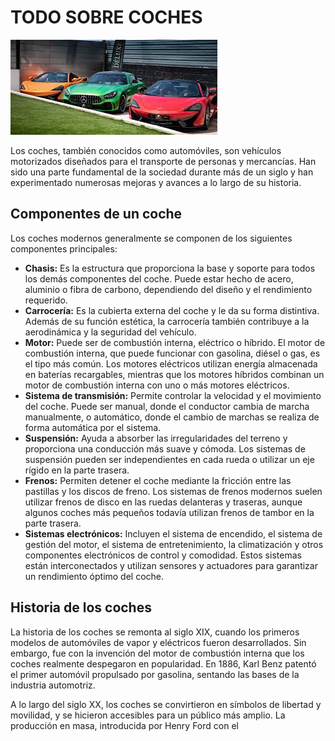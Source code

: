 # TODO SOBRE COCHES

![COCHE](IMG/images.jpeg)

Los coches, también conocidos como automóviles, son vehículos motorizados diseñados para el transporte de personas y mercancías. Han sido una parte fundamental de la sociedad durante más de un siglo y han experimentado numerosas mejoras y avances a lo largo de su historia.

## Componentes de un coche

Los coches modernos generalmente se componen de los siguientes componentes principales:

- **Chasis:** Es la estructura que proporciona la base y soporte para todos los demás componentes del coche. Puede estar hecho de acero, aluminio o fibra de carbono, dependiendo del diseño y el rendimiento requerido.
- **Carrocería:** Es la cubierta externa del coche y le da su forma distintiva. Además de su función estética, la carrocería también contribuye a la aerodinámica y la seguridad del vehículo.
- **Motor:** Puede ser de combustión interna, eléctrico o híbrido. El motor de combustión interna, que puede funcionar con gasolina, diésel o gas, es el tipo más común. Los motores eléctricos utilizan energía almacenada en baterías recargables, mientras que los motores híbridos combinan un motor de combustión interna con uno o más motores eléctricos.
- **Sistema de transmisión:** Permite controlar la velocidad y el movimiento del coche. Puede ser manual, donde el conductor cambia de marcha manualmente, o automático, donde el cambio de marchas se realiza de forma automática por el sistema.
- **Suspensión:** Ayuda a absorber las irregularidades del terreno y proporciona una conducción más suave y cómoda. Los sistemas de suspensión pueden ser independientes en cada rueda o utilizar un eje rígido en la parte trasera.
- **Frenos:** Permiten detener el coche mediante la fricción entre las pastillas y los discos de freno. Los sistemas de frenos modernos suelen utilizar frenos de disco en las ruedas delanteras y traseras, aunque algunos coches más pequeños todavía utilizan frenos de tambor en la parte trasera.
- **Sistemas electrónicos:** Incluyen el sistema de encendido, el sistema de gestión del motor, el sistema de entretenimiento, la climatización y otros componentes electrónicos de control y comodidad. Estos sistemas están interconectados y utilizan sensores y actuadores para garantizar un rendimiento óptimo del coche.

## Historia de los coches

La historia de los coches se remonta al siglo XIX, cuando los primeros modelos de automóviles de vapor y eléctricos fueron desarrollados. Sin embargo, fue con la invención del motor de combustión interna que los coches realmente despegaron en popularidad. En 1886, Karl Benz patentó el primer automóvil propulsado por gasolina, sentando las bases de la industria automotriz.

A lo largo del siglo XX, los coches se convirtieron en símbolos de libertad y movilidad, y se hicieron accesibles para un público más amplio. La producción en masa, introducida por Henry Ford con el

